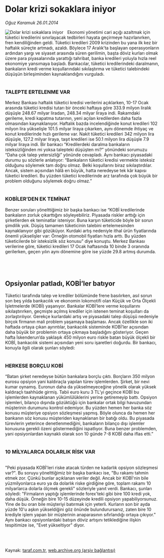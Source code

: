 # Dolar krizi sokaklara iniyor

*Oğuz Karamuk 26.01.2014*

<div class="yazi"><img align="left" alt="Dolar krizi sokaklara iniyor" border="0" src="http://www.taraf.com.tr/fotoraflar/makaleler/dolar-krizi-sokaklara-iniyor_6145_orijinal.jpg" style="border-right-width:10px; border-color:#FFFFFF"/>Ekonomi yönetimi cari açığı azaltmak için tüketici kredilerini sınırlayacak tedbirleri hayata geçirmeye hazırlanırken, fren kendiliğinden geldi. Tüketici kredileri 2009 krizinden bu yana ilk kez bir haftalık süreçte artmadı, azaldı. Böylece 17 Aralık’ta başlayan operasyonların ardından yargı ve siyaset arasında süren gerilimin, başta döviz kurları olmak üzere para piyasalarında yarattığı tahribat, banka kredileri yoluyla hızla reel ekonomiye yansımaya başladı. Bankacılar, tüketici kredilerindeki daralmanın, bankaların kredi verme koşullarındaki sıkılaştırma ve tüketici talebindeki düşüşün birleşiminden kaynaklandığını vurguladı.<br/><br/><h3>TALEPTE ERTELENME VAR</h3>Merkez Bankası haftalık tüketici kredisi verilerini açıklarken, 10-17 Ocak arasında tüketici kredisi tutarı bir önceki haftaya göre 333.9 milyon liralık düşüşle 248.67 milyar liradan, 248.34 milyar liraya indi. Rakamdaki gerileme, kredi kapatma tutarının, yeni açılan kredilerden daha fazla olmasından kaynaklanıyor. Haftalık bazda incelendiğinde konut kredileri 102 milyon lira yükselişle 101.5 milyar liraya çıkarken, aynı dönemde ihtiyaç ve konut kredilerinde hızlı gerileme var. Nakit tüketici kredileri 342 milyon lira düşüşle, 127.2 milyar liraya, taşıt kredileri ise 50.1 milyon lira düşüşle 7.9 milyar liraya indi. Bir bankacı “Kredilerdeki daralma bankaların isteksizliğinden mi yoksa talepteki düşüşten mi?” yönündeki sorumuzu “Daha çok talep yetersizliği” yönünde cevapladı. Aynı bankacı piyasadaki durumu şu sözlerle anlatıyor: “Bankaların tüketici kredisi vermekte isteksiz olduğunu söylemek tam doğru olmaz. Belki koşullarını biraz sıkılaştırdılar. Ancak, sistem açısından hâlâ en büyük, hatta neredeyse tek kâr kapısı tüketici kredileri. Bu yüzden tüketici kredilerinde arz tarafında çok büyük bir problem olduğunu söylemek doğru olmaz.”<br/><br/><h3>KOBİLER’DEN EK TEMİNAT</h3>Benzer soruları yönelttiğimiz bir başka bankacı ise “KOBİ kredilerinde bankaların zorluk çıkarttığını söyleyebiliriz. Piyasada riskler arttığı için şirketlerden ek teminatlar isteniyor. Buna karşın tüketicide böyle bir sorun şimdilik yok. Düşüş tamamen tüketicinin talebini ertelemesinden kaynaklanıyor gibi gözüküyor. Kurdaki artış nedeniyle ithal ürün fiyatlarında önemli yükselişler var: Örneğin otomobil fiyatları hızla arttı. Bu yüzden tüketicilerde bir isteksizlik söz konusu” diye konuştu. Merkez Bankası verilerine göre, tüketici kredileri 17 Ocak haftasında 10 binde 3 oranında gerilerken, geçen yılın aynı dönemine göre ise yüzde 29.8 artmış durumda.<br/><h2><br/></h2><h2>Opsiyonlar patladı, KOBİ’ler batıyor</h2>Tüketici tarafında talep ve krediler bölümünde frene basılırken, asıl sorun son beş yılda bankacılık ve ekonomin lokomotifi olan Küçük ve Orta Ölçekli İşletmelerde (KOBİ) yaşanıyor. Bankalar KOBİ’lere verme koşullarını sıkılaştırırken, geçmişte açılmış krediler için istenen teminat koşulları da zorlaştırılıyor. Gerekçe kurlardaki artış ve piyasadaki talep düşüşü nedeniyle birçok firmanın mali problem yaşamaya başlaması. Ancak özellikle son iki haftada ortaya çıkan ayrıntılar, bankacılık sisteminde KOBİ’ler açısından daha büyük bir problemin ortaya çıkmaya başladığını gösteriyor. Geçen hafta İskenderun’da yaklaşık 450 milyon euro riskle batan büyük ölçekli bir KOBİ, bankacılık sistemi açısından yeni soru işaretleri doğurdu. Bir bankacı, konuyla ilgili olarak şunları söyledi:<br/><br/><h3>HERKESE BORÇLU KOBİ</h3>“Batan şirket neredeyse bütün bankalara borçlu çıktı. Borçların 350 milyon eurosu opsiyon yani kaldıraçla yapılan türev işlemlerden. Şirket, bir nevi kumar oynamış. Euronun daha da yükselmeyeceğine yönelik olarak yüksek kaldıraçlı taahhüde girmiş. Tabii euro kuru 3 TL’yi geçince KOBİ bu işlemlerden kaynaklanan yükümlülüklerini yerine getiremeyip battı. Opsiyon işlemleri, bilanço dışında gözüktüğü için bankalar ortak bilgi havuzundan müşterinin durumunu kontrol edemiyor. Bu yüzden hemen her banka söz konusu müşteriye opsiyon sözleşmesi yapmış. Böyle olunca da hemen her bankanın söz konusu müşteriden kaynaklanan bir batığı oldu. Bu piyasada türevlerin yeterince denetlenmediğini, bankaların bilanço dışı işlemler konusuna gerekli özeni göstermediğini ispatlıyor. Buna benzer problemden, yani opsiyonlardan kaynaklı olarak son 10 günde 7-8 KOBİ daha iflas etti.”<br/><br/><h3>10 MİLYALARCA DOLARLIK RİSK VAR</h3><br/>"Peki piyasada KOBİ'leri riske atacak türden ne kadarlık opsiyon sözleşmesi var?". Bu soruyu yönelttiğimiz bir başka bankacı ise, "Bu rakamı tahmin etmek zor. Çünkü bunlar açıklanan veriler değil. Ancak bir KOBİ'nin bile yüzmilyonlarca euro ya da dolarlık riske girdiğine göre, toplam rakamı 10 milyarlarca dolarla ölçmek gerekli" sözleriyle yanıt verdi. Bankacı, şunları söyledi: "Firmaların yaptığı işlemlerinde forex'teki gibi bire 100 kredi yok, daha düşük. Örneğin bire 10-15 düzeyinde kredili opsiyon yapabiliyorsunuz. Yine de bu oran bile müşteriyi batırmak için yeterli. Kurların son bir ayda yüzde 10'u aşkın yükseldiğini göz önünde bulundurursanız, zaten bire 10 krediyle işlem yapan bir müşterinin anaparasının sıfırlandığı ortaya çıkıyor." Aynı bankacı opsiyonlardaki batışın döviz artışını tetiklediğine ilişkin tespitimize ise, "Evet yükseltiyor" diyor.<br/><br/><br/><br/>
</div>

Kaynak: [taraf.com.tr](http://www.taraf.com.tr:80/oguz-karamuk/makale-dolar-krizi-sokaklara-iniyor.htm), [web.archive.org (arşiv bağlantısı)](http://web.archive.org/web/20140129144508/http://www.taraf.com.tr:80/oguz-karamuk/makale-dolar-krizi-sokaklara-iniyor.htm)
